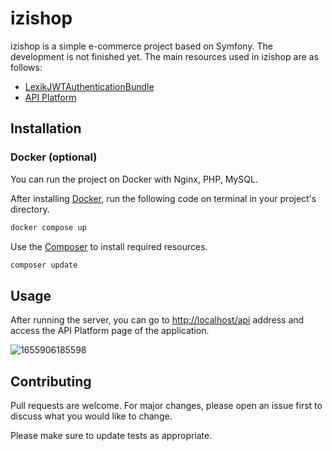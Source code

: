# izishop

izishop is a simple e-commerce project based on Symfony. The development is not finished yet. The main resources used in izishop are as follows:
- [LexikJWTAuthenticationBundle](https://github.com/lexik/LexikJWTAuthenticationBundle)
- [API Platform](https://github.com/api-platform/api-platform)

## Installation

### Docker (optional)
You can run the project on Docker with Nginx, PHP, MySQL.

After installing [Docker](https://www.docker.com/products/docker-desktop/), run the following code on terminal in your project's directory.

```bash
docker compose up
```

Use the [Composer](https://getcomposer.org/download/) to install required resources.

```bash
composer update
```

## Usage
After running the server, you can go to [http://localhost/api](http://localhost/api) address and access the API Platform page of the application.

![1655906185598](https://user-images.githubusercontent.com/5255758/175047289-f00af059-5e04-49a3-85ff-35a5e6ede9ee.png)



## Contributing
Pull requests are welcome. For major changes, please open an issue first to discuss what you would like to change.

Please make sure to update tests as appropriate.
